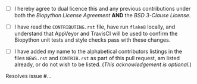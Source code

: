<!--- Please read each of the following items and confirm by replacing
 !--the [ ] with a [X] --->

- [ ] I hereby agree to dual licence this and any previous contributions under both
the _Biopython License Agreement_ **AND** the _BSD 3-Clause License_.

- [ ] I have read the ``CONTRIBUTING.rst`` file, have run ``flake8`` locally, and
understand that AppVeyor and TravisCI will be used to confirm the Biopython unit
tests and style checks pass with these changes.

- [ ] I have added my name to the alphabetical contributors listings in the files
``NEWS.rst`` and ``CONTRIB.rst`` as part of this pull request, am listed
already, or do not wish to be listed. (*This acknowledgement is optional.*)

Resolves issue #...
